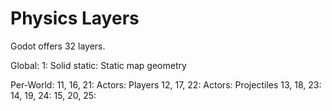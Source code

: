 
# Physics Layers

Godot offers 32 layers.

Global:
1: Solid static: Static map geometry

Per-World:
11, 16, 21: Actors: Players
12, 17, 22: Actors: Projectiles
13, 18, 23:
14, 19, 24:
15, 20, 25:
